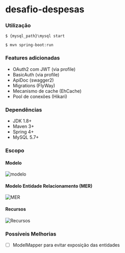 # desafio-despesas

### Utilização

```
$ {mysql_path}\mysql start
```

```
$ mvn spring-boot:run
```

### Features adicionadas
- OAuth2 com JWT (via profile)
- BasicAuth (via profile)
- ApiDoc (swagger2)
- Migrations (FlyWay)
- Mecanismo de cache (EhCache)
- Pool de conexões (Hikari)

### Dependências
- JDK 1.8+
- Maven 3+
- Spring 4+
- MySQL 5.7+

### Escopo

#### Modelo
![modelo](https://i.imgur.com/JoDnCUo.jpg)

#### Modelo Entidade Relacionamento (MER)
![MER](https://i.imgur.com/rK6wKcK.jpg)

#### Recursos
![Recursos](https://i.imgur.com/OYYy7QP.jpg)


### Possíveis Melhorias
- [ ] ModelMapper para evitar exposição das entidades
